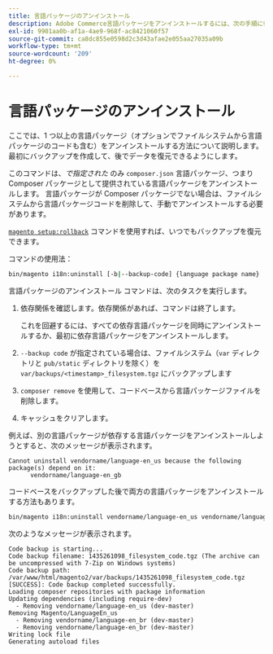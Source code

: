 ```yaml
---
title: 言語パッケージのアンインストール
description: Adobe Commerce言語パッケージをアンインストールするには、次の手順に従います。
exl-id: 9901aa0b-af1a-4ae9-968f-ac8421060f57
source-git-commit: ca8dc855e0598d2c3d43afae2e055aa27035a09b
workflow-type: tm+mt
source-wordcount: '209'
ht-degree: 0%

---
```


# 言語パッケージのアンインストール

ここでは、1 つ以上の言語パッケージ（オプションでファイルシステムから言語パッケージのコードも含む）をアンインストールする方法について説明します。 最初にバックアップを作成して、後でデータを復元できるようにします。

このコマンドは、*で指定された* のみ `composer.json` 言語パッケージ、つまり Composer パッケージとして提供されている言語パッケージをアンインストールします。 言語パッケージが Composer パッケージでない場合は、ファイルシステムから言語パッケージコードを削除して、手動でアンインストールする必要があります。

[`magento setup:rollback`](uninstall-modules.md#roll-back-the-file-system-database-or-media-files) コマンドを使用すれば、いつでもバックアップを復元できます。

コマンドの使用法：

```bash
bin/magento i18n:uninstall [-b|--backup-code] {language package name} ... {language package name}
```

言語パッケージのアンインストール コマンドは、次のタスクを実行します。

1. 依存関係を確認します。依存関係があれば、コマンドは終了します。

   これを回避するには、すべての依存言語パッケージを同時にアンインストールするか、最初に依存言語パッケージをアンインストールします。

1. `--backup code` が指定されている場合は、ファイルシステム（`var` ディレクトリと `pub/static` ディレクトリを除く）を `var/backups/<timestamp>_filesystem.tgz` にバックアップします
1. `composer remove` を使用して、コードベースから言語パッケージファイルを削除します。
1. キャッシュをクリアします。

例えば、別の言語パッケージが依存する言語パッケージをアンインストールしようとすると、次のメッセージが表示されます。

```
Cannot uninstall vendorname/language-en_us because the following package(s) depend on it:
      vendorname/language-en_gb
```

コードベースをバックアップした後で両方の言語パッケージをアンインストールする方法もあります。

```bash
bin/magento i18n:uninstall vendorname/language-en_us vendorname/language-en_gb --backup-code
```

次のようなメッセージが表示されます。

```
Code backup is starting...
Code backup filename: 1435261098_filesystem_code.tgz (The archive can be uncompressed with 7-Zip on Windows systems)
Code backup path: /var/www/html/magento2/var/backups/1435261098_filesystem_code.tgz
[SUCCESS]: Code backup completed successfully.
Loading composer repositories with package information
Updating dependencies (including require-dev)
  - Removing vendorname/language-en_us (dev-master)
Removing Magento/LanguageEn_us
  - Removing vendorname/language-en_br (dev-master)
  - Removing vendorname/language-en_br (dev-master)
Writing lock file
Generating autoload files
```
